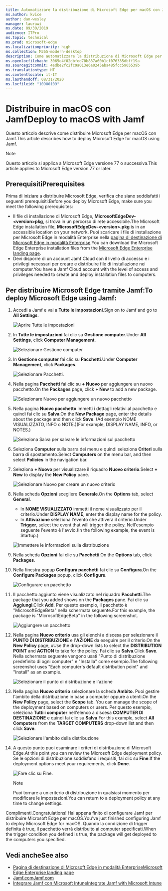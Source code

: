 ```yaml
---
title: Automatizzare la distribuzione di Microsoft Edge per macOS con Jamf
ms.author: kvice
author: dan-wesley
manager: laurawi
ms.date: 09/30/2019
audience: ITPro
ms.topic: technical
ms.prod: microsoft-edge
ms.localizationpriority: high
ms.collection: M365-modern-desktop
description: Come automatizzare la distribuzione di Microsoft Edge per macOS con Jamf.
ms.openlocfilehash: 3065e4f02dbfed70b887a60b1cf076335dbff19a
ms.sourcegitcommit: 4edbe2fc2fc9a013e6a0245aba485fcc5905539b
ms.translationtype: HT
ms.contentlocale: it-IT
ms.lasthandoff: 08/31/2020
ms.locfileid: "10980109"
---
```

# <span data-ttu-id="5f19d-103">Distribuire in macOS con Jamf</span><span class="sxs-lookup"><span data-stu-id="5f19d-103">Deploy to macOS with Jamf</span></span>

<span data-ttu-id="5f19d-104">Questo articolo descrive come distribuire Microsoft Edge per macOS con Jamf.</span><span class="sxs-lookup"><span data-stu-id="5f19d-104">This article describes how to deploy Microsoft Edge for macOS using Jamf.</span></span>

> [!NOTE]
> <span data-ttu-id="5f19d-105">Questo articolo si applica a Microsoft Edge versione 77 o successiva.</span><span class="sxs-lookup"><span data-stu-id="5f19d-105">This article applies to Microsoft Edge version 77 or later.</span></span>

## <span data-ttu-id="5f19d-106">Prerequisiti</span><span class="sxs-lookup"><span data-stu-id="5f19d-106">Prerequisites</span></span>

<span data-ttu-id="5f19d-107">Prima di iniziare a distribuire Microsoft Edge, verifica che siano soddisfatti i seguenti prerequisiti:</span><span class="sxs-lookup"><span data-stu-id="5f19d-107">Before you deploy Microsoft Edge, make sure you meet the following prerequisites:</span></span>

- <span data-ttu-id="5f19d-108">Il file di installazione di Microsoft Edge, **MicrosoftEdgeDev-\<version\>pkg**, si trova in un percorso di rete accessibile.</span><span class="sxs-lookup"><span data-stu-id="5f19d-108">The Microsoft Edge installation file,  **MicrosoftEdgeDev-\<version\>.pkg** is in an accessible location on your network.</span></span> <span data-ttu-id="5f19d-109">Puoi scaricare i file di installazione per Microsoft Edge in modalità Enterprise nella [pagina di destinazione di Microsoft Edge in modalità Enterprise](https://aka.ms/EdgeEnterprise).</span><span class="sxs-lookup"><span data-stu-id="5f19d-109">You can download the Microsoft Edge Enterprise installation files from the [Microsoft Edge Enterprise landing page](https://aka.ms/EdgeEnterprise).</span></span>
- <span data-ttu-id="5f19d-110">Devi disporre di un account Jamf Cloud con il livello di accesso e i privilegi necessari per creare e distribuire file di installazione nei computer.</span><span class="sxs-lookup"><span data-stu-id="5f19d-110">You have a Jamf Cloud account with the level of access and privileges needed to create and deploy installation files to computers.</span></span>

## <span data-ttu-id="5f19d-111">Per distribuire Microsoft Edge tramite Jamf:</span><span class="sxs-lookup"><span data-stu-id="5f19d-111">To deploy Microsoft Edge using Jamf:</span></span>

1. <span data-ttu-id="5f19d-112">Accedi a Jamf e vai a **Tutte le impostazioni**.</span><span class="sxs-lookup"><span data-stu-id="5f19d-112">Sign on to Jamf and go to **All Settings**.</span></span>

    ![Aprire Tutte le impostazioni](./media/mac-deploy/jamf-dash-main-open-settings.png)

2. <span data-ttu-id="5f19d-114">In **Tutte le impostazioni** fai clic su **Gestione computer**.</span><span class="sxs-lookup"><span data-stu-id="5f19d-114">Under **All Settings**, click **Computer Management**.</span></span>

    ![Selezionare Gestione computer](./media/mac-deploy/jamf-all-settings-computer-mgmt.png)

3. <span data-ttu-id="5f19d-116">In **Gestione computer** fai clic su **Pacchetti**.</span><span class="sxs-lookup"><span data-stu-id="5f19d-116">Under **Computer Management**, click **Packages**.</span></span>

    ![Selezionare Pacchetti.](./media/mac-deploy/jamf-all-settings-computer-mgmt-pkgs.png)

4. <span data-ttu-id="5f19d-118">Nella pagina **Pacchetti** fai clic su **+ Nuovo** per aggiungere un nuovo pacchetto.</span><span class="sxs-lookup"><span data-stu-id="5f19d-118">On the **Packages** page, click **+ New** to add a new package.</span></span>

    ![Selezionare Nuovo per aggiungere un nuovo pacchetto](./media/mac-deploy/jamf-all-settings-computer-mgmt-new-pkg.png)

5. <span data-ttu-id="5f19d-120">Nella pagina **Nuovo pacchetto** immetti i dettagli relativi al pacchetto e quindi fai clic su **Salva**.</span><span class="sxs-lookup"><span data-stu-id="5f19d-120">On the **New Package** page, enter the details about the package and then click **Save**.</span></span> <span data-ttu-id="5f19d-121">(Ad esempio NOME VISUALIZZATO, INFO o NOTE.)</span><span class="sxs-lookup"><span data-stu-id="5f19d-121">(For example, DISPLAY NAME, INFO, or NOTES.)</span></span>

    ![Seleziona Salva per salvare le informazioni sul pacchetto](./media/mac-deploy/jamf-all-settings-computer-mgmt-save-pkg-info.png)

6. <span data-ttu-id="5f19d-123">Seleziona **Computer** sulla barra dei menu e quindi seleziona **Criteri** sulla barra di spostamento.</span><span class="sxs-lookup"><span data-stu-id="5f19d-123">Select **Computers** on the menu bar, and then select **Policies** in the navigation bar.</span></span>

7. <span data-ttu-id="5f19d-124">Seleziona **+ Nuovo** per visualizzare il riquadro **Nuovo criterio**.</span><span class="sxs-lookup"><span data-stu-id="5f19d-124">Select **+ New** to display the **New Policy** pane.</span></span>

    ![Selezionare Nuovo per creare un nuovo criterio](./media/mac-deploy/jamf-all-settings-computer-new-policy.png)

8. <span data-ttu-id="5f19d-126">Nella scheda **Opzioni** scegliere **Generale**.</span><span class="sxs-lookup"><span data-stu-id="5f19d-126">On the **Options** tab, select **General**.</span></span>

    - <span data-ttu-id="5f19d-127">In **NOME VISUALIZZATO** immetti il nome visualizzato per il criterio.</span><span class="sxs-lookup"><span data-stu-id="5f19d-127">Under **DISPLAY NAME**, enter the display name for the policy.</span></span>
    - <span data-ttu-id="5f19d-128">In **Attivazione** seleziona l'evento che attiverà il criterio.</span><span class="sxs-lookup"><span data-stu-id="5f19d-128">Under **Trigger**, select the event that will trigger the policy.</span></span> <span data-ttu-id="5f19d-129">Nell'esempio seguente l'evento è l'avvio.</span><span class="sxs-lookup"><span data-stu-id="5f19d-129">(In the following example, the event is Startup.)</span></span>

    ![Immettere le informazioni sulla distribuzione](./media/mac-deploy/jamf-all-settings-computer-cfg-policy.png)

9. <span data-ttu-id="5f19d-131">Nella scheda **Opzioni** fai clic su **Pacchetti**.</span><span class="sxs-lookup"><span data-stu-id="5f19d-131">On the **Options** tab, click **Packages**.</span></span>

10. <span data-ttu-id="5f19d-132">Nella finestra popup **Configura pacchetti** fai clic su **Configura**.</span><span class="sxs-lookup"><span data-stu-id="5f19d-132">On the **Configure Packages** popup, click **Configure**.</span></span>

    ![Configurare un pacchetto](./media/mac-deploy/jamf-all-settings-computer-policy-pkg-configure.png)

11. <span data-ttu-id="5f19d-134">Il pacchetto aggiunto viene visualizzato nel riquadro **Pacchetti**.</span><span class="sxs-lookup"><span data-stu-id="5f19d-134">The package that you added shows on the **Packages** pane.</span></span> <span data-ttu-id="5f19d-135">Fai clic su **Aggiungi**.</span><span class="sxs-lookup"><span data-stu-id="5f19d-135">Click **Add**.</span></span> <span data-ttu-id="5f19d-136">Per questo esempio, il pacchetto è "MicrosoftEdgeBeta" nella schermata seguente.</span><span class="sxs-lookup"><span data-stu-id="5f19d-136">For this example, the package is "MicrosoftEdgeBeta" in the following screenshot.</span></span>

    ![Aggiungere un pacchetto](./media/mac-deploy/jamf-all-settings-computer-policy-pkg-add-beta.png)

12. <span data-ttu-id="5f19d-138">Nella pagina **Nuovo criterio** usa gli elenchi a discesa per selezionare il **PUNTO DI DISTRIBUZIONE** e l'**AZIONE** da eseguire per il criterio.</span><span class="sxs-lookup"><span data-stu-id="5f19d-138">On the **New Policy** page, uUse the drop-down lists to select the **DISTRIBUTION POINT** and **ACTION** to take for the policy.</span></span> <span data-ttu-id="5f19d-139">Fai clic su **Salva**.</span><span class="sxs-lookup"><span data-stu-id="5f19d-139">Click **Save**.</span></span> <span data-ttu-id="5f19d-140">Nella schermata seguente vengono usati "Punto di distribuzione predefinito di ogni computer" e "Installa" come esempio.</span><span class="sxs-lookup"><span data-stu-id="5f19d-140">The following screenshot uses "Each computer's default distribution point" and "Install" as an example.</span></span>

    ![Selezionare il punto di distribuzione e l'azione](./media/mac-deploy/jamf-all-settings-computer-mgmt-pkg-cfg-distro.png)

13. <span data-ttu-id="5f19d-142">Nella pagina **Nuovo criterio** selezionare la scheda **Ambito**. Puoi gestire l'ambito della distribuzione in base a computer oppure a utenti.</span><span class="sxs-lookup"><span data-stu-id="5f19d-142">On the **New Policy** page, select the **Scope** tab. You can manage the scope of the deployment based on computers or users.</span></span> <span data-ttu-id="5f19d-143">Per questo esempio, seleziona **Tutti i computer** nell'elenco a discesa **COMPUTER DI DESTINAZIONE** e quindi fai clic su **Salva**.</span><span class="sxs-lookup"><span data-stu-id="5f19d-143">For this example, select **All Computers** from the **TARGET COMPUTERS** drop-down list and then click **Save**.</span></span>

    ![Selezionare l'ambito della distribuzione](./media/mac-deploy/jamf-all-settings-computer-mgmt-add-target.png)

14. <span data-ttu-id="5f19d-145">A questo punto puoi esaminare i criteri di distribuzione di Microsoft Edge.</span><span class="sxs-lookup"><span data-stu-id="5f19d-145">At this point you can review the Microsoft Edge deployment policy.</span></span> <span data-ttu-id="5f19d-146">Se le opzioni di distribuzione soddisfano i requisiti, fai clic su **Fine**.</span><span class="sxs-lookup"><span data-stu-id="5f19d-146">If the deployment options meet your requirements, click **Done**.</span></span>

    ![Fare clic su Fine.](./media/mac-deploy/jamf-all-settings-computer-mgmt-finish-add-deployment.png)

    > [!NOTE]
    > <span data-ttu-id="5f19d-148">Puoi tornare a un criterio di distribuzione in qualsiasi momento per modificare le impostazioni.</span><span class="sxs-lookup"><span data-stu-id="5f19d-148">You can return to a deployment policy at any time to change settings.</span></span>

<span data-ttu-id="5f19d-149">Complimenti.</span><span class="sxs-lookup"><span data-stu-id="5f19d-149">Congratulations!</span></span> <span data-ttu-id="5f19d-150">Hai appena finito di configurare Jamf per distribuire Microsoft Edge per macOS.</span><span class="sxs-lookup"><span data-stu-id="5f19d-150">You’ve just finished configuring Jamf to deploy Microsoft Edge for macOS.</span></span> <span data-ttu-id="5f19d-151">Quando la condizione di trigger definita è true, il pacchetto verrà distribuito ai computer specificati.</span><span class="sxs-lookup"><span data-stu-id="5f19d-151">When the trigger condition you defined is true, the package will get deployed to the computers you specified.</span></span>

## <span data-ttu-id="5f19d-152">Vedi anche</span><span class="sxs-lookup"><span data-stu-id="5f19d-152">See also</span></span>

- [<span data-ttu-id="5f19d-153">Pagina di destinazione di Microsoft Edge in modalità Enterprise</span><span class="sxs-lookup"><span data-stu-id="5f19d-153">Microsoft Edge Enterprise landing page</span></span>](https://aka.ms/EdgeEnterprise)
- [<span data-ttu-id="5f19d-154">Jamf.com</span><span class="sxs-lookup"><span data-stu-id="5f19d-154">Jamf.com</span></span>](https://www.jamf.com/)
- [<span data-ttu-id="5f19d-155">Integrare Jamf con Microsoft Intune</span><span class="sxs-lookup"><span data-stu-id="5f19d-155">Integrate Jamf with Microsoft Intune</span></span>](https://docs.microsoft.com/intune/conditional-access-integrate-jamf)
